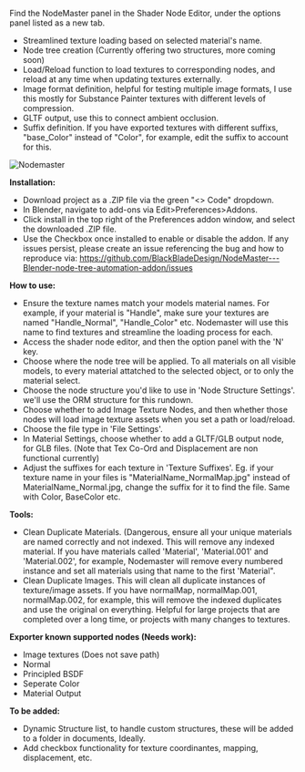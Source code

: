 Find the NodeMaster panel in the Shader Node Editor, under the options panel listed as a new tab.
- Streamlined texture loading based on selected material's name.
- Node tree creation (Currently offering two structures, more coming soon)
- Load/Reload function to load textures to corresponding nodes, and reload at any time when updating textures externally.
- Image format definition, helpful for testing multiple image formats, I use this mostly for Substance Painter textures with different levels of compression.
- GLTF output, use this to connect ambient occlusion. 
- Suffix definition. If you have exported textures with different suffixs, "base_Color" instead of "Color", for example, edit the suffix to account for this.

![Nodemaster](https://user-images.githubusercontent.com/126746830/236106941-168c7fbd-fbbc-43ce-8d19-f44f1b198716.png)

**Installation:**
- Download project as a .ZIP file via the green "<> Code" dropdown.
- In Blender, navigate to add-ons via Edit>Preferences>Addons.
- Click install in the top right of the Preferences addon window, and select the downloaded .ZIP file. 
- Use the Checkbox once installed to enable or disable the addon. 
If any issues persist, please create an issue referencing the bug and how to reproduce via: https://github.com/BlackBladeDesign/NodeMaster---Blender-node-tree-automation-addon/issues

**How to use:**
- Ensure the texture names match your models material names. For example, if your material is "Handle", make sure your textures are named "Handle_Normal", "Handle_Color" etc.
Nodemaster will use this name to find textures and streamline the loading process for each. 
- Access the shader node editor, and then the option panel with the 'N' key.
- Choose where the node tree will be applied. To all materials on all visible models, to every material attatched to the selected object, or to only the material select.
- Choose the node structure you'd like to use in 'Node Structure Settings'. we'll use the ORM structure for this rundown. 
- Choose whether to add Image Texture Nodes, and then whether those nodes will load image texture assets when you set a path or load/reload. 
- Choose the file type in 'File Settings'.
- In Material Settings, choose whether to add a GLTF/GLB output node, for GLB files. (Note that Tex Co-Ord and Displacement are non functional currently)
- Adjust the suffixes for each texture in 'Texture Suffixes'. Eg. if your texture name in your files is "MaterialName_NormalMap.jpg" instead of MaterialName_Normal.jpg, change the suffix for it to find the file. Same with Color, BaseColor etc. 

**Tools:**
- Clean Duplicate Materials. (Dangerous, ensure all your unique materials are named correctly and not indexed. This will remove any indexed material.
If you have materials called 'Material', 'Material.001' and 'Material.002', for example, Nodemaster will remove every numbered instance and set all materials using that name to the first 'Material".
- Clean Duplicate Images. This will clean all duplicate instances of texture/image assets. If you have normalMap, normalMap.001, normalMap.002, for example, this will remove the indexed duplicates and use the original on everything. Helpful for large projects that are completed over a long time, or projects with many changes to textures. 


**Exporter known supported nodes (Needs work):**
- Image textures (Does not save path)
- Normal
- Principled BSDF
- Seperate Color
- Material Output

**To be added:**
- Dynamic Structure list, to handle custom structures, these will be added to a folder in documents, Ideally.
- Add checkbox functionality for texture coordinantes, mapping, displacement, etc.
